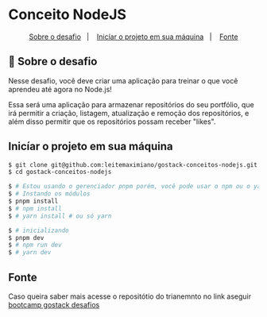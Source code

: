 # Conceito NodeJS

<p align="center">
  <a href="#rocket-sobre-o-desafio">Sobre o desafio</a>&nbsp;&nbsp;&nbsp;|&nbsp;&nbsp;&nbsp;
  <a href="#inicíar-o-projeto-em-sua-máquina">Inicíar o projeto em sua máquina</a>&nbsp;&nbsp;&nbsp;|&nbsp;&nbsp;&nbsp;
  <a href="#fonte">Fonte</a>
</p>

## :rocket: Sobre o desafio

Nesse desafio, você deve criar uma aplicação para treinar o que você aprendeu até agora no Node.js!

Essa será uma aplicação para armazenar repositórios do seu portfólio, que irá permitir a criação, listagem, atualização e remoção dos repositórios, e além disso permitir que os repositórios possam receber "likes".

## Inicíar o projeto em sua máquina

```bash
$ git clone git@github.com:leitemaximiano/gostack-conceitos-nodejs.git
$ cd gostack-conceitos-nodejs

$ # Estou usando o gerenciador pnpm porém, você pode usar o npm ou o yarn
$ # Instando os módulos
$ pnpm install
$ # npm install
$ # yarn install # ou só yarn

$ # inicializando
$ pnpm dev
$ # npm run dev
$ # yarn dev
```

## Fonte

Caso queira saber mais acesse o repositótio do trianemnto no link aseguir [bootcamp gostack desafios
](https://github.com/rocketseat-education/bootcamp-gostack-desafios)